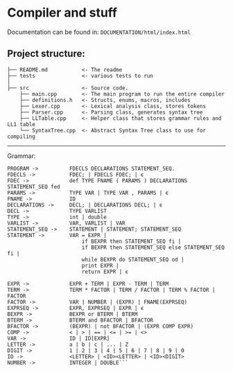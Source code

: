 ﻿# Compiler and stuff

Documentation can be found in:
`DOCUMENTATION/html/index.html`

Project structure:
------------

    ├── README.md           <- The readme
    ├── tests               <- various tests to run
    │
    ├── src                 <- Source code.
        ├── main.cpp        <- The main program to run the entire compiler
        ├── definitions.h   <- Structs, enums, macros, includes
        ├── Lexer.cpp       <- Lexical analysis class, stores tokens
        ├── Parser.cpp      <- Parsing class, generates syntax tree
        ├── LLTable.cpp     <- Helper class that stores grammar rules and LL1 table
        └── SyntaxTree.cpp  <- Abstract Syntax Tree class to use for compiling
------------

Grammar:
```
PROGRAM ->          FDECLS DECLARATIONS STATEMENT_SEQ.
FDECLS ->           FDEC; | FDECLS FDEC; | ϵ
FDEC ->             def TYPE FNAME ( PARAMS ) DECLARATIONS STATEMENT_SEQ fed
PARAMS ->           TYPE VAR | TYPE VAR , PARAMS | ϵ
FNAME ->            ID
DECLARATIONS ->     DECL; | DECLARATIONS DECL; | ϵ
DECL ->             TYPE VARLIST
TYPE ->             int | double
VARLIST ->          VAR, VARLIST | VAR
STATEMENT_SEQ ->    STATEMENT | STATEMENT; STATEMENT_SEQ
STATEMENT ->        VAR = EXPR |
                        if BEXPR then STATEMENT_SEQ fi |
                        if BEXPR then STATEMENT_SEQ else STATEMENT_SEQ fi |
                        while BEXPR do STATEMENT_SEQ od |
                        print EXPR |
                        return EXPR | ϵ

EXPR ->				EXPR + TERM | EXPR - TERM | TERM
TERM ->     		TERM * FACTOR | TERM / FACTOR | TERM % FACTOR | FACTOR
FACTOR ->     		VAR | NUMBER | (EXPR) | FNAME(EXPRSEQ)
EXPRSEQ -> 	  		EXPR, EXPRSEQ | EXPR | ϵ
BEXPR ->    		BEXPR or BTERM | BTERM
BTERM ->   		 	BTERM and BFACTOR | BFACTOR
BFACTOR ->  	    (BEXPR) | not BFACTOR | (EXPR COMP EXPR)
COMP ->     		< | > | == | <= | >= | <>
VAR ->        	 	ID | ID[EXPR]
LETTER ->     		a | b | c | ... | Z
DIGIT ->     		1 | 2 | 3 | 4 | 5 | 6 | 7 | 8 | 9 | 0
ID ->         		<LETTER> | <ID><LETTER> | <ID><DIGIT>
NUMBER ->     		INTEGER | DOUBLE```
